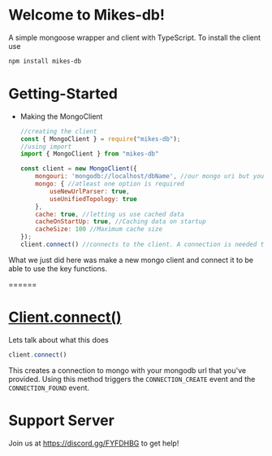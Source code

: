 Welcome to Mikes-db!
=======
A simple mongoose wrapper and client with TypeScript. 
To install the client use 
```txt 
npm install mikes-db
```

# Getting-Started

- Making the MongoClient
    ```js
    //creating the client
    const { MongoClient } = require("mikes-db");
    //using import
    import { MongoClient } from "mikes-db"

    const client = new MongoClient({
        mongouri: 'mongodb://localhost/dbName', //our mongo uri but you can use any
        mongo: { //atleast one option is required
            useNewUrlParser: true,
            useUnifiedTopology: true
        },
        cache: true, //letting us use cached data
        cacheOnStartUp: true, //Caching data on startup
        cacheSize: 100 //Maximum cache size
    });
    client.connect() //connects to the client. A connection is needed to be able to use the set,fetch and get function
    ```
<p>What we just did here was make a new mongo client and connect it to be able to use the key functions.</p>

======
# [Client.connect()](https://github.com/mikebots/mikes-db/blob/main/src/classes/MongoClient.ts)
Lets talk about what this does
```js
client.connect()
```
This creates a connection to mongo with your mongodb url that you've provided. Using this method triggers the `CONNECTION_CREATE` event and the `CONNECTION_FOUND` event.



# Support Server
Join us at https://discord.gg/FYFDHBG to get help!
